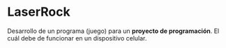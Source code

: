 # LaserRock
Desarrollo de un programa (juego) para un __proyecto de programación__. El cuál debe de funcionar en un dispositivo celular.
